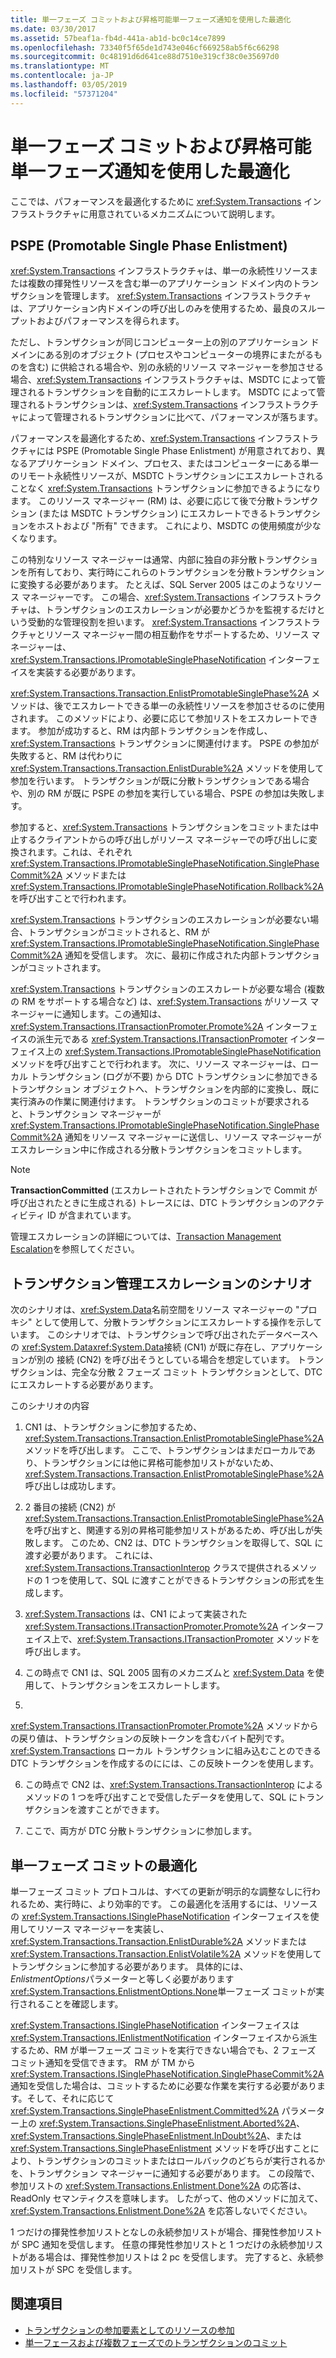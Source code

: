 ```yaml
---
title: 単一フェーズ コミットおよび昇格可能単一フェーズ通知を使用した最適化
ms.date: 03/30/2017
ms.assetid: 57beaf1a-fb4d-441a-ab1d-bc0c14ce7899
ms.openlocfilehash: 73340f5f65de1d743e046cf669258ab5f6c66298
ms.sourcegitcommit: 0c48191d6d641ce88d7510e319cf38c0e35697d0
ms.translationtype: MT
ms.contentlocale: ja-JP
ms.lasthandoff: 03/05/2019
ms.locfileid: "57371204"
---
```

# <a name="optimization-using-single-phase-commit-and-promotable-single-phase-notification"></a>単一フェーズ コミットおよび昇格可能単一フェーズ通知を使用した最適化

ここでは、パフォーマンスを最適化するために <xref:System.Transactions> インフラストラクチャに用意されているメカニズムについて説明します。

## <a name="promotable-single-phase-enlistment"></a>PSPE (Promotable Single Phase Enlistment)

<xref:System.Transactions> インフラストラクチャは、単一の永続性リソースまたは複数の揮発性リソースを含む単一のアプリケーション ドメイン内のトランザクションを管理します。 <xref:System.Transactions> インフラストラクチャは、アプリケーション内ドメインの呼び出しのみを使用するため、最良のスループットおよびパフォーマンスを得られます。

ただし、トランザクションが同じコンピューター上の別のアプリケーション ドメインにある別のオブジェクト (プロセスやコンピューターの境界にまたがるものを含む) に供給される場合や、別の永続的リソース マネージャーを参加させる場合、<xref:System.Transactions> インフラストラクチャは、MSDTC によって管理されるトランザクションを自動的にエスカレートします。 MSDTC によって管理されるトランザクションは、<xref:System.Transactions> インフラストラクチャによって管理されるトランザクションに比べて、パフォーマンスが落ちます。

パフォーマンスを最適化するため、<xref:System.Transactions> インフラストラクチャには PSPE (Promotable Single Phase Enlistment) が用意されており、異なるアプリケーション ドメイン、プロセス、またはコンピューターにある単一のリモート永続性リソースが、MSDTC トランザクションにエスカレートされることなく <xref:System.Transactions> トランザクションに参加できるようになります。 このリソース マネージャー (RM) は、必要に応じて後で分散トランザクション (または MSDTC トランザクション) にエスカレートできるトランザクションをホストおよび "所有" できます。 これにより、MSDTC の使用頻度が少なくなります。

この特別なリソース マネージャーは通常、内部に独自の非分散トランザクションを所有しており、実行時にこれらのトランザクションを分散トランザクションに変換する必要があります。 たとえば、SQL Server 2005 はこのようなリソース マネージャーです。 この場合、<xref:System.Transactions> インフラストラクチャは、トランザクションのエスカレーションが必要かどうかを監視するだけという受動的な管理役割を担います。 <xref:System.Transactions> インフラストラクチャとリソース マネージャー間の相互動作をサポートするため、リソース マネージャーは、<xref:System.Transactions.IPromotableSinglePhaseNotification> インターフェイスを実装する必要があります。

<xref:System.Transactions.Transaction.EnlistPromotableSinglePhase%2A> メソッドは、後でエスカレートできる単一の永続性リソースを参加させるのに使用されます。 このメソッドにより、必要に応じて参加リストをエスカレートできます。 参加が成功すると、RM は内部トランザクションを作成し、<xref:System.Transactions> トランザクションに関連付けます。 PSPE の参加が失敗すると、RM は代わりに <xref:System.Transactions.Transaction.EnlistDurable%2A> メソッドを使用して参加を行います。 トランザクションが既に分散トランザクションである場合や、別の RM が既に PSPE の参加を実行している場合、PSPE の参加は失敗します。

参加すると、<xref:System.Transactions> トランザクションをコミットまたは中止するクライアントからの呼び出しがリソース マネージャーでの呼び出しに変換されます。これは、それぞれ <xref:System.Transactions.IPromotableSinglePhaseNotification.SinglePhaseCommit%2A> メソッドまたは <xref:System.Transactions.IPromotableSinglePhaseNotification.Rollback%2A> を呼び出すことで行われます。

<xref:System.Transactions> トランザクションのエスカレーションが必要ない場合、トランザクションがコミットされると、RM が <xref:System.Transactions.IPromotableSinglePhaseNotification.SinglePhaseCommit%2A> 通知を受信します。 次に、最初に作成された内部トランザクションがコミットされます。

<xref:System.Transactions> トランザクションのエスカレートが必要な場合 (複数の RM をサポートする場合など) は、<xref:System.Transactions> がリソース マネージャーに通知します。この通知は、<xref:System.Transactions.ITransactionPromoter.Promote%2A> インターフェイスの派生元である <xref:System.Transactions.ITransactionPromoter> インターフェイス上の <xref:System.Transactions.IPromotableSinglePhaseNotification> メソッドを呼び出すことで行われます。 次に、リソース マネージャーは、ローカル トランザクション (ログが不要) から DTC トランザクションに参加できるトランザクション オブジェクトへ、トランザクションを内部的に変換し、既に実行済みの作業に関連付けます。 トランザクションのコミットが要求されると、トランザクション マネージャーが <xref:System.Transactions.IPromotableSinglePhaseNotification.SinglePhaseCommit%2A> 通知をリソース マネージャーに送信し、リソース マネージャーがエスカレーション中に作成される分散トランザクションをコミットします。

> [!NOTE]
> **TransactionCommitted** (エスカレートされたトランザクションで Commit が呼び出されたときに生成される) トレースには、DTC トランザクションのアクティビティ ID が含まれています。

管理エスカレーションの詳細については、[Transaction Management Escalation](../../../../docs/framework/data/transactions/transaction-management-escalation.md)を参照してください。

## <a name="transaction-management-escalation-scenario"></a>トランザクション管理エスカレーションのシナリオ

次のシナリオは、<xref:System.Data>名前空間をリソース マネージャーの "プロキシ" として使用して、分散トランザクションにエスカレートする操作を示しています。 このシナリオでは、トランザクションで呼び出されたデータベースへの <xref:System.Data><xref:System.Data>接続 (CN1) が既に存在し、アプリケーションが別の  接続 (CN2) を呼び出そうとしている場合を想定しています。 トランザクションは、完全な分散 2 フェーズ コミット トランザクションとして、DTC にエスカレートする必要があります。

このシナリオの内容

1. CN1 は、トランザクションに参加するため、<xref:System.Transactions.Transaction.EnlistPromotableSinglePhase%2A> メソッドを呼び出します。 ここで、トランザクションはまだローカルであり、トランザクションには他に昇格可能参加リストがないため、<xref:System.Transactions.Transaction.EnlistPromotableSinglePhase%2A> 呼び出しは成功します。

2. 2 番目の接続 (CN2) が <xref:System.Transactions.Transaction.EnlistPromotableSinglePhase%2A> を呼び出すと、関連する別の昇格可能参加リストがあるため、呼び出しが失敗します。 このため、CN2 は、DTC トランザクションを取得して、SQL に渡す必要があります。 これには、<xref:System.Transactions.TransactionInterop> クラスで提供されるメソッドの 1 つを使用して、SQL に渡すことができるトランザクションの形式を生成します。

3. <xref:System.Transactions> は、CN1 によって実装された <xref:System.Transactions.ITransactionPromoter.Promote%2A> インターフェイス上で、<xref:System.Transactions.ITransactionPromoter> メソッドを呼び出します。

4. この時点で CN1 は、SQL 2005 固有のメカニズムと <xref:System.Data> を使用して、トランザクションをエスカレートします。

5. 
  <xref:System.Transactions.ITransactionPromoter.Promote%2A> メソッドからの戻り値は、トランザクションの反映トークンを含むバイト配列です。 <xref:System.Transactions> ローカル トランザクションに組み込むことのできる DTC トランザクションを作成するのにには、この反映トークンを使用します。

6. この時点で CN2 は、<xref:System.Transactions.TransactionInterop> によるメソッドの 1 つを呼び出すことで受信したデータを使用して、SQL にトランザクションを渡すことができます。

7. ここで、両方が DTC 分散トランザクションに参加します。

## <a name="single-phase-commit-optimization"></a>単一フェーズ コミットの最適化

単一フェーズ コミット プロトコルは、すべての更新が明示的な調整なしに行われるため、実行時に、より効率的です。 この最適化を活用するには、リソースの <xref:System.Transactions.ISinglePhaseNotification> インターフェイスを使用してリソース マネージャーを実装し、<xref:System.Transactions.Transaction.EnlistDurable%2A> メソッドまたは <xref:System.Transactions.Transaction.EnlistVolatile%2A> メソッドを使用してトランザクションに参加する必要があります。 具体的には、 *EnlistmentOptions*パラメーターと等しく必要があります<xref:System.Transactions.EnlistmentOptions.None>単一フェーズ コミットが実行されることを確認します。


  <xref:System.Transactions.ISinglePhaseNotification> インターフェイスは <xref:System.Transactions.IEnlistmentNotification> インターフェイスから派生するため、RM が単一フェーズ コミットを実行できない場合でも、2 フェーズ コミット通知を受信できます。 RM が TM から <xref:System.Transactions.ISinglePhaseNotification.SinglePhaseCommit%2A> 通知を受信した場合は、コミットするために必要な作業を実行する必要があります。そして、それに応じて <xref:System.Transactions.SinglePhaseEnlistment.Committed%2A> パラメーター上の <xref:System.Transactions.SinglePhaseEnlistment.Aborted%2A>、<xref:System.Transactions.SinglePhaseEnlistment.InDoubt%2A>、または <xref:System.Transactions.SinglePhaseEnlistment> メソッドを呼び出すことにより、トランザクションのコミットまたはロールバックのどちらが実行されるかを、トランザクション マネージャーに通知する必要があります。 この段階で、参加リストの <xref:System.Transactions.Enlistment.Done%2A> の応答は、ReadOnly セマンティクスを意味します。 したがって、他のメソッドに加えて、<xref:System.Transactions.Enlistment.Done%2A> を応答しないでください。

1 つだけの揮発性参加リストとなしの永続参加リストが場合、揮発性参加リストが SPC 通知を受信します。 任意の揮発性参加リストと 1 つだけの永続参加リストがある場合は、揮発性参加リストは 2 pc を受信します。 完了すると、永続参加リストが SPC を受信します。

## <a name="see-also"></a>関連項目

- [トランザクションの参加要素としてのリソースの参加](../../../../docs/framework/data/transactions/enlisting-resources-as-participants-in-a-transaction.md)
- [単一フェースおよび複数フェーズでのトランザクションのコミット](../../../../docs/framework/data/transactions/committing-a-transaction-in-single-phase-and-multi-phase.md)

